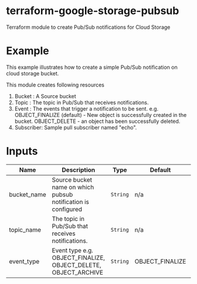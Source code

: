 # terraform-google-storage-pubsub
Terraform module to create Pub/Sub notifications for Cloud Storage

# Example
This example illustrates how to create a simple Pub/Sub notification on cloud storage bucket.

This module creates following resources
1. Bucket : A Source bucket
2. Topic : The topic in Pub/Sub that receives notifications.
3. Event : The events that trigger a notification to be sent.
e.g. 
OBJECT_FINALIZE (default) - New object is successfully created in the bucket.
OBJECT_DELETE - an object has been successfully deleted.
4. Subscriber: Sample pull subscriber named "echo".

# Inputs

| Name | Description | Type | Default | Required |
|------|-------------|------|---------|:--------:|
| bucket_name | Source bucket name on which pubsub notification is configured | `String` | n/a | yes|
| topic_name | The topic in Pub/Sub that receives notifications. |  `String` | n/a | yes|
| event_type | Event type e.g. OBJECT_FINALIZE, OBJECT_DELETE, OBJECT_ARCHIVE | `String` | OBJECT_FINALIZE | yes

